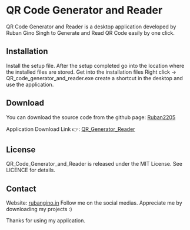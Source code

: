 # QR Code Generator and Reader

QR Code Generator and Reader is a desktop application developed by Ruban Gino Singh to Generate and Read QR Code easily by one click. 

## Installation

Install the setup file. 
After the setup completed go into the location where the installed files are stored. 
Get into the installation files Right click -> QR_code_generator_and_reader.exe create a shortcut in the desktop and use the application. 

## Download

You can download the source code from the github page: [Ruban2205](https://github.com/Ruban2205/Python-Projects/tree/main/Qr-Code-Generator-and-reader)

Application Download Link 👉: [QR_Generator_Reader](https://github.com/Ruban2205/Python-Projects/raw/main/Qr-Code-Generator-and-reader/Installer/QR_Generator_Reader_Dev_by_Rubanginosingh.zip)

## License 
QR_Code_Generator_and_Reader is released under the MIT License. See LICENCE for details. 

## Contact 

Website: [rubangino.in](https://rubangino.in/)
Follow me on the social medias.
Appreciate me by downloading my projects :)

Thanks for using my application. 
